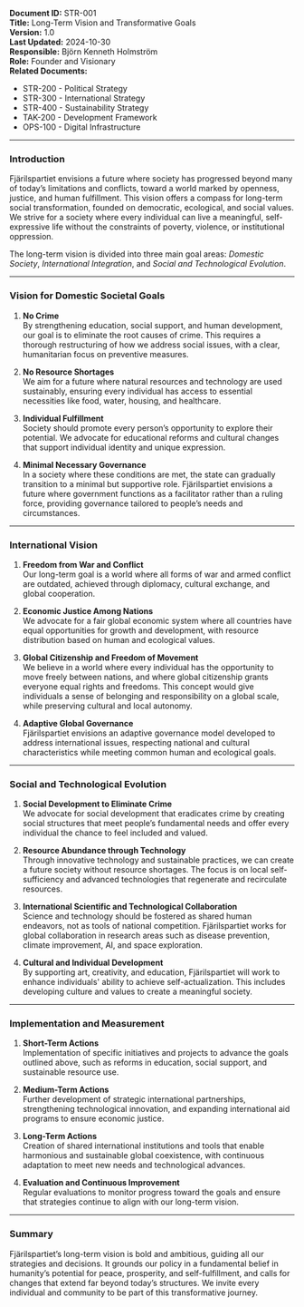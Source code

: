 **Document ID:** STR-001  
**Title:** Long-Term Vision and Transformative Goals  
**Version:** 1.0  
**Last Updated:** 2024-10-30  
**Responsible:** Björn Kenneth Holmström  
**Role:** Founder and Visionary  
**Related Documents:**

- STR-200 - Political Strategy  
- STR-300 - International Strategy  
- STR-400 - Sustainability Strategy  
- TAK-200 - Development Framework  
- OPS-100 - Digital Infrastructure  

---

### Introduction

Fjärilspartiet envisions a future where society has progressed beyond many of today’s limitations and conflicts, toward a world marked by openness, justice, and human fulfillment. This vision offers a compass for long-term social transformation, founded on democratic, ecological, and social values. We strive for a society where every individual can live a meaningful, self-expressive life without the constraints of poverty, violence, or institutional oppression.

The long-term vision is divided into three main goal areas: *Domestic Society*, *International Integration*, and *Social and Technological Evolution*.

---

### Vision for Domestic Societal Goals

1. **No Crime**  
   By strengthening education, social support, and human development, our goal is to eliminate the root causes of crime. This requires a thorough restructuring of how we address social issues, with a clear, humanitarian focus on preventive measures.

2. **No Resource Shortages**  
   We aim for a future where natural resources and technology are used sustainably, ensuring every individual has access to essential necessities like food, water, housing, and healthcare.

3. **Individual Fulfillment**  
   Society should promote every person’s opportunity to explore their potential. We advocate for educational reforms and cultural changes that support individual identity and unique expression.

4. **Minimal Necessary Governance**  
   In a society where these conditions are met, the state can gradually transition to a minimal but supportive role. Fjärilspartiet envisions a future where government functions as a facilitator rather than a ruling force, providing governance tailored to people’s needs and circumstances.

---

### International Vision

1. **Freedom from War and Conflict**  
   Our long-term goal is a world where all forms of war and armed conflict are outdated, achieved through diplomacy, cultural exchange, and global cooperation.

2. **Economic Justice Among Nations**  
   We advocate for a fair global economic system where all countries have equal opportunities for growth and development, with resource distribution based on human and ecological values.

3. **Global Citizenship and Freedom of Movement**  
   We believe in a world where every individual has the opportunity to move freely between nations, and where global citizenship grants everyone equal rights and freedoms. This concept would give individuals a sense of belonging and responsibility on a global scale, while preserving cultural and local autonomy.

4. **Adaptive Global Governance**  
   Fjärilspartiet envisions an adaptive governance model developed to address international issues, respecting national and cultural characteristics while meeting common human and ecological goals.

---

### Social and Technological Evolution

1. **Social Development to Eliminate Crime**  
   We advocate for social development that eradicates crime by creating social structures that meet people’s fundamental needs and offer every individual the chance to feel included and valued.

2. **Resource Abundance through Technology**  
   Through innovative technology and sustainable practices, we can create a future society without resource shortages. The focus is on local self-sufficiency and advanced technologies that regenerate and recirculate resources.

3. **International Scientific and Technological Collaboration**  
   Science and technology should be fostered as shared human endeavors, not as tools of national competition. Fjärilspartiet works for global collaboration in research areas such as disease prevention, climate improvement, AI, and space exploration.

4. **Cultural and Individual Development**  
   By supporting art, creativity, and education, Fjärilspartiet will work to enhance individuals' ability to achieve self-actualization. This includes developing culture and values to create a meaningful society.

---

### Implementation and Measurement

1. **Short-Term Actions**  
   Implementation of specific initiatives and projects to advance the goals outlined above, such as reforms in education, social support, and sustainable resource use.

2. **Medium-Term Actions**  
   Further development of strategic international partnerships, strengthening technological innovation, and expanding international aid programs to ensure economic justice.

3. **Long-Term Actions**  
   Creation of shared international institutions and tools that enable harmonious and sustainable global coexistence, with continuous adaptation to meet new needs and technological advances.

4. **Evaluation and Continuous Improvement**  
   Regular evaluations to monitor progress toward the goals and ensure that strategies continue to align with our long-term vision.

---

### Summary

Fjärilspartiet’s long-term vision is bold and ambitious, guiding all our strategies and decisions. It grounds our policy in a fundamental belief in humanity’s potential for peace, prosperity, and self-fulfillment, and calls for changes that extend far beyond today’s structures. We invite every individual and community to be part of this transformative journey.
